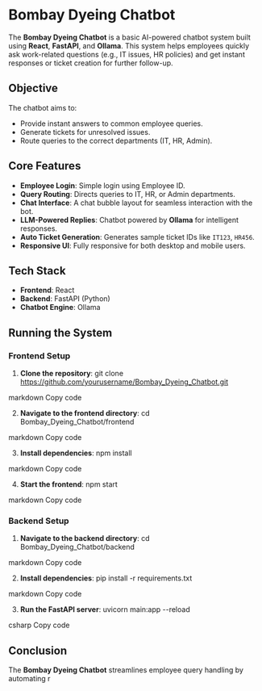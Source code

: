 # Bombay Dyeing Chatbot

The **Bombay Dyeing Chatbot** is a basic AI-powered chatbot system built using **React**, **FastAPI**, and **Ollama**. This system helps employees quickly ask work-related questions (e.g., IT issues, HR policies) and get instant responses or ticket creation for further follow-up.

## Objective

The chatbot aims to:
- Provide instant answers to common employee queries.
- Generate tickets for unresolved issues.
- Route queries to the correct departments (IT, HR, Admin).

## Core Features

- **Employee Login**: Simple login using Employee ID.
- **Query Routing**: Directs queries to IT, HR, or Admin departments.
- **Chat Interface**: A chat bubble layout for seamless interaction with the bot.
- **LLM-Powered Replies**: Chatbot powered by **Ollama** for intelligent responses.
- **Auto Ticket Generation**: Generates sample ticket IDs like `IT123`, `HR456`.
- **Responsive UI**: Fully responsive for both desktop and mobile users.

## Tech Stack

- **Frontend**: React
- **Backend**: FastAPI (Python)
- **Chatbot Engine**: Ollama

## Running the System

### Frontend Setup

1. **Clone the repository**:
git clone https://github.com/yourusername/Bombay_Dyeing_Chatbot.git

markdown
Copy code

2. **Navigate to the frontend directory**:
cd Bombay_Dyeing_Chatbot/frontend

markdown
Copy code

3. **Install dependencies**:
npm install

markdown
Copy code

4. **Start the frontend**:
npm start

markdown
Copy code

### Backend Setup

1. **Navigate to the backend directory**:
cd Bombay_Dyeing_Chatbot/backend

markdown
Copy code

2. **Install dependencies**:
pip install -r requirements.txt

markdown
Copy code

3. **Run the FastAPI server**:
uvicorn main:app --reload

csharp
Copy code

## Conclusion

The **Bombay Dyeing Chatbot** streamlines employee query handling by automating r
